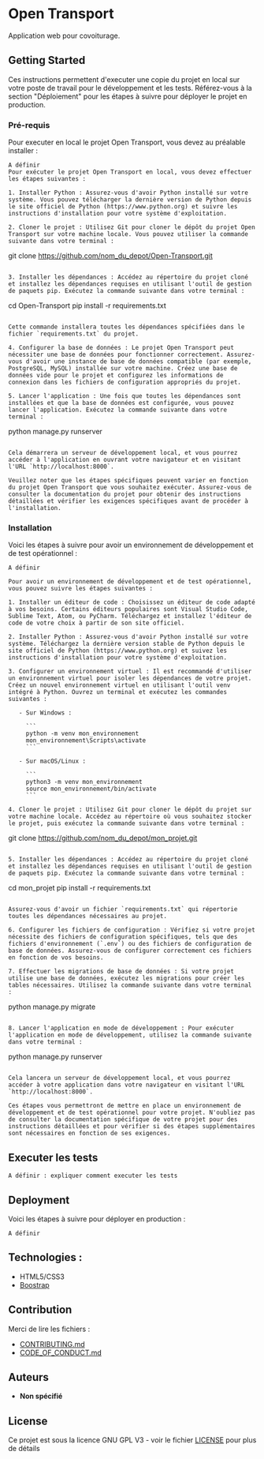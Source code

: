 # Open Transport

Application web pour covoiturage. 

## Getting Started

Ces instructions permettent d'executer une copie du projet en local sur votre poste de travail pour le développement et les tests. Référez-vous à la section "Déploiement" pour les étapes à suivre pour déployer le projet en production.

### Pré-requis

Pour executer en local le projet Open Transport, vous devez au préalable installer :

```
A définir
Pour exécuter le projet Open Transport en local, vous devez effectuer les étapes suivantes :

1. Installer Python : Assurez-vous d'avoir Python installé sur votre système. Vous pouvez télécharger la dernière version de Python depuis le site officiel de Python (https://www.python.org) et suivre les instructions d'installation pour votre système d'exploitation.

2. Cloner le projet : Utilisez Git pour cloner le dépôt du projet Open Transport sur votre machine locale. Vous pouvez utiliser la commande suivante dans votre terminal :

   ```
   git clone https://github.com/nom_du_depot/Open-Transport.git
   ```

3. Installer les dépendances : Accédez au répertoire du projet cloné et installez les dépendances requises en utilisant l'outil de gestion de paquets pip. Exécutez la commande suivante dans votre terminal :

   ```
   cd Open-Transport
   pip install -r requirements.txt
   ```

   Cette commande installera toutes les dépendances spécifiées dans le fichier `requirements.txt` du projet.

4. Configurer la base de données : Le projet Open Transport peut nécessiter une base de données pour fonctionner correctement. Assurez-vous d'avoir une instance de base de données compatible (par exemple, PostgreSQL, MySQL) installée sur votre machine. Créez une base de données vide pour le projet et configurez les informations de connexion dans les fichiers de configuration appropriés du projet.

5. Lancer l'application : Une fois que toutes les dépendances sont installées et que la base de données est configurée, vous pouvez lancer l'application. Exécutez la commande suivante dans votre terminal :

   ```
   python manage.py runserver
   ```

   Cela démarrera un serveur de développement local, et vous pourrez accéder à l'application en ouvrant votre navigateur et en visitant l'URL `http://localhost:8000`.

Veuillez noter que les étapes spécifiques peuvent varier en fonction du projet Open Transport que vous souhaitez exécuter. Assurez-vous de consulter la documentation du projet pour obtenir des instructions détaillées et vérifier les exigences spécifiques avant de procéder à l'installation.

```

### Installation

Voici les étapes à suivre pour avoir un environnement de développement et de test opérationnel :


```
A définir

Pour avoir un environnement de développement et de test opérationnel, vous pouvez suivre les étapes suivantes :

1. Installer un éditeur de code : Choisissez un éditeur de code adapté à vos besoins. Certains éditeurs populaires sont Visual Studio Code, Sublime Text, Atom, ou PyCharm. Téléchargez et installez l'éditeur de code de votre choix à partir de son site officiel.

2. Installer Python : Assurez-vous d'avoir Python installé sur votre système. Téléchargez la dernière version stable de Python depuis le site officiel de Python (https://www.python.org) et suivez les instructions d'installation pour votre système d'exploitation.

3. Configurer un environnement virtuel : Il est recommandé d'utiliser un environnement virtuel pour isoler les dépendances de votre projet. Créez un nouvel environnement virtuel en utilisant l'outil venv intégré à Python. Ouvrez un terminal et exécutez les commandes suivantes :

   - Sur Windows :

     ```
     python -m venv mon_environnement
     mon_environnement\Scripts\activate
     ```

   - Sur macOS/Linux :

     ```
     python3 -m venv mon_environnement
     source mon_environnement/bin/activate
     ```

4. Cloner le projet : Utilisez Git pour cloner le dépôt du projet sur votre machine locale. Accédez au répertoire où vous souhaitez stocker le projet, puis exécutez la commande suivante dans votre terminal :

   ```
   git clone https://github.com/nom_du_depot/mon_projet.git
   ```

5. Installer les dépendances : Accédez au répertoire du projet cloné et installez les dépendances requises en utilisant l'outil de gestion de paquets pip. Exécutez la commande suivante dans votre terminal :

   ```
   cd mon_projet
   pip install -r requirements.txt
   ```

   Assurez-vous d'avoir un fichier `requirements.txt` qui répertorie toutes les dépendances nécessaires au projet.

6. Configurer les fichiers de configuration : Vérifiez si votre projet nécessite des fichiers de configuration spécifiques, tels que des fichiers d'environnement (`.env`) ou des fichiers de configuration de base de données. Assurez-vous de configurer correctement ces fichiers en fonction de vos besoins.

7. Effectuer les migrations de base de données : Si votre projet utilise une base de données, exécutez les migrations pour créer les tables nécessaires. Utilisez la commande suivante dans votre terminal :

   ```
   python manage.py migrate
   ```

8. Lancer l'application en mode de développement : Pour exécuter l'application en mode de développement, utilisez la commande suivante dans votre terminal :

   ```
   python manage.py runserver
   ```

   Cela lancera un serveur de développement local, et vous pourrez accéder à votre application dans votre navigateur en visitant l'URL `http://localhost:8000`.

Ces étapes vous permettront de mettre en place un environnement de développement et de test opérationnel pour votre projet. N'oubliez pas de consulter la documentation spécifique de votre projet pour des instructions détaillées et pour vérifier si des étapes supplémentaires sont nécessaires en fonction de ses exigences.
```

## Executer les tests

```
A définir : expliquer comment executer les tests
```


## Deployment

Voici les étapes à suivre pour déployer en production :

```
A définir
```

## Technologies :

* HTML5/CSS3
* [Boostrap](https://getbootstrap.com/)

## Contribution

Merci de lire les fichiers :
* [CONTRIBUTING.md](https://github.com/OpenClassrooms-Student-Center/7688581-Expert-Git-GitHub/blob/main/CONTRIBUTING.md)
* [CODE_OF_CONDUCT.md](https://github.com/OpenClassrooms-Student-Center/7688581-Expert-Git-GitHub/blob/main/CONTRIBUTING.md) 

## Auteurs

* **Non spécifié**

## License

Ce projet est sous la licence GNU GPL V3 - voir le fichier [LICENSE](LICENSE) pour plus de détails

